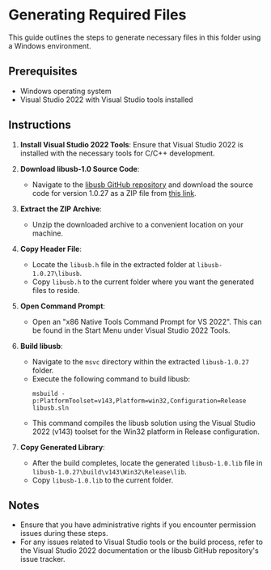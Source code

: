 # Generating Required Files

This guide outlines the steps to generate necessary files in this folder using a Windows environment.

## Prerequisites

- Windows operating system
- Visual Studio 2022 with Visual Studio tools installed

## Instructions

1. **Install Visual Studio 2022 Tools**: Ensure that Visual Studio 2022 is installed with the necessary tools for C/C++ development.

2. **Download libusb-1.0 Source Code**:
   - Navigate to the [libusb GitHub repository](https://github.com/libusb/libusb) and download the source code for version 1.0.27 as a ZIP file from [this link](https://github.com/libusb/libusb/archive/refs/tags/v1.0.27.zip).

3. **Extract the ZIP Archive**:
   - Unzip the downloaded archive to a convenient location on your machine.

4. **Copy Header File**:
   - Locate the `libusb.h` file in the extracted folder at `libusb-1.0.27\libusb`.
   - Copy `libusb.h` to the current folder where you want the generated files to reside.

5. **Open Command Prompt**:
   - Open an "x86 Native Tools Command Prompt for VS 2022". This can be found in the Start Menu under Visual Studio 2022 Tools.

6. **Build libusb**:
   - Navigate to the `msvc` directory within the extracted `libusb-1.0.27` folder.
   - Execute the following command to build libusb:
     ```
     msbuild -p:PlatformToolset=v143,Platform=win32,Configuration=Release libusb.sln
     ```
   - This command compiles the libusb solution using the Visual Studio 2022 (v143) toolset for the Win32 platform in Release configuration.

7. **Copy Generated Library**:
   - After the build completes, locate the generated `libusb-1.0.lib` file in `libusb-1.0.27\build\v143\Win32\Release\lib`.
   - Copy `libusb-1.0.lib` to the current folder.

## Notes

- Ensure that you have administrative rights if you encounter permission issues during these steps.
- For any issues related to Visual Studio tools or the build process, refer to the Visual Studio 2022 documentation or the libusb GitHub repository's issue tracker.